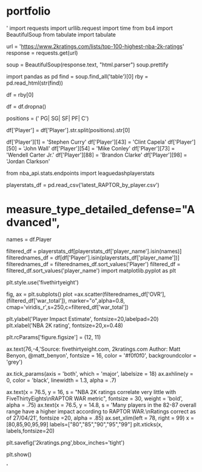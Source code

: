 # portfolio

'
import requests
import urllib.request
import time
from bs4 import BeautifulSoup
from tabulate import tabulate

url = 'https://www.2kratings.com/lists/top-100-highest-nba-2k-ratings'
response = requests.get(url)

soup = BeautifulSoup(response.text, "html.parser")
soup.prettify


import pandas as pd
find = soup.find_all('table')[0]
rby = pd.read_html(str(find))


df = rby[0]

df = df.dropna()

positions = (' PG| SG| SF| PF| C')

df['Player'] = df['Player'].str.split(positions).str[0]


df['Player'][1] = 'Stephen Curry'
df['Player'][43] = 'Clint Capela'
df['Player'][50] = 'John Wall'
df['Player'][54] = 'Mike Conley'
df['Player'][73] = 'Wendell Carter Jr.'
df['Player'][88] = 'Brandon Clarke'
df['Player'][98] = 'Jordan Clarkson'

from nba_api.stats.endpoints import leaguedashplayerstats

playerstats_df = pd.read_csv('latest_RAPTOR_by_player.csv')
# measure_type_detailed_defense="Advanced",
names = df.Player


filtered_df = playerstats_df[playerstats_df['player_name'].isin(names)]
filterednames_df = df[df['Player'].isin(playerstats_df['player_name'])]
filterednames_df = filterednames_df.sort_values('Player')
filtered_df = filtered_df.sort_values('player_name')
import matplotlib.pyplot as plt


plt.style.use('fivethirtyeight')




fig, ax = plt.subplots()
plot =ax.scatter(filterednames_df['OVR'],(filtered_df['war_total']),
            marker="o",alpha=0.8, cmap='viridis_r',s=250,c=filtered_df['war_total'])

plt.ylabel('Player Impact Estimate', fontsize=20,labelpad=20)
plt.xlabel('NBA 2K rating', fontsize=20,x=0.48)

plt.rcParams['figure.figsize'] = (12, 11)

ax.text(76,-4,'Source: fivethirtyeight.com, 2kratings.com                                                                Author: Matt Benyon, @matt_benyon',
        fontsize = 16, color = '#f0f0f0', backgroundcolor = 'grey')

ax.tick_params(axis = 'both', which = 'major', labelsize = 18)
ax.axhline(y = 0, color = 'black', linewidth = 1.3, alpha = .7)

ax.text(x = 76.5, y = 16, s = "NBA 2K ratings correlate very little with FiveThirtyEights\nRAPTOR WAR metric",
               fontsize = 30, weight = 'bold', alpha = .75)
ax.text(x = 76.5, y = 14.8,
               s = 'Many players in the 82-87 overall range have a higher impact according to RAPTOR WAR.\nRatings correct as of 27/04/21',
              fontsize =20, alpha = .85)
ax.set_xlim(left = 78, right = 99)
x = [80,85,90,95,99]
labels=["80","85","90","95","99"]
plt.xticks(x, labels,fontsize=20)

plt.savefig('2kratings.png',bbox_inches='tight')



plt.show()

'
